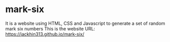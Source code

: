# mark-six
It is a website using HTML, CSS and Javascript to generate a set of random mark six numbers
This is the website URL: https://jackhin313.github.io/mark-six/
